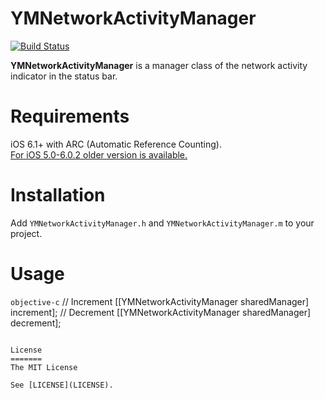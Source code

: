 YMNetworkActivityManager
========================

[![Build Status](https://travis-ci.org/litesystems/YMNetworkActivityManager.png?branch=develop)](https://travis-ci.org/litesystems/YMNetworkActivityManager)

**YMNetworkActivityManager** is a manager class of the network activity indicator in the status bar.

Requirements
============
iOS 6.1+ with ARC (Automatic Reference Counting).  
[For iOS 5.0-6.0.2 older version is available.](https://github.com/litesystems/YMNetworkActivityManager/tree/1a8a2cefc580b5e29a8d1857ff07b2834a867591)

Installation
============
Add `YMNetworkActivityManager.h` and `YMNetworkActivityManager.m` to your project.

Usage
=====
```objective-c```
// Increment
[[YMNetworkActivityManager sharedManager] increment];
// Decrement
[[YMNetworkActivityManager sharedManager] decrement];
```

License
=======
The MIT License

See [LICENSE](LICENSE).
